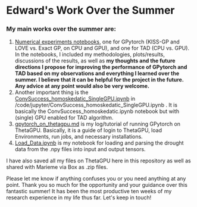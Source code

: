 # Edward's Work Over the Summer

### My main works over the summer are:
1. [Numerical experiments notebooks](https://github.com/mngom2/Targeted_Adaptive_Design/tree/edward/Numerical_Experiments), one for GPytorch (KISS-GP and LOVE vs. Exact GP, on CPU and GPU), and one for TAD (CPU vs. GPU). In the notebooks, I included my methodologies, plots/results, discussions of the results, as well as **my thoughts and the future directions I propose for improving the performance of GPytorch and TAD based on my observations and everything I learned over the summer. I believe that it can be helpful for the project in the future. Any advice at any point would also be very welcome.**
2. Another important thing is the [ConvSuccess_homoskedatic_SingleGPU.ipynb](https://github.com/mngom2/Targeted_Adaptive_Design/blob/edward/code/jupyter/ConvSuccess_homoskedatic_SingleGPU.ipynb) in /code/jupyter/ConvSuccess_homoskedatic_SingleGPU.ipynb . It is basically the ConvSuccess_homoskedatic.ipynb notebook but with (single) GPU enabled for TAD algorithm.
3. [gpytorch_on_thetagpu.md](https://github.com/mngom2/Targeted_Adaptive_Design/blob/edward/gpytorch_on_thetagpu.md) is my log/tutorial of running GPytorch on ThetaGPU. Basically, it is a guide of login to ThetaGPU, load Environments, run jobs, and necessary installations.
4. [Load_Data.ipynb](https://github.com/mngom2/Targeted_Adaptive_Design/blob/edward/Load_Data.ipynb) is my notebook for loading and parsing the drought data from the .npy files into input and output tensors.

I have also saved all my files on ThetaGPU here in this repository as well as shared with Marieme via Box as .zip files.

Please let me know if anything confuses you or you need anything at any point. Thank you so much for the opportunity and your guidance over this fantastic summer! It has been the most productive ten weeks of my research experience in my life thus far. Let's keep in touch!
